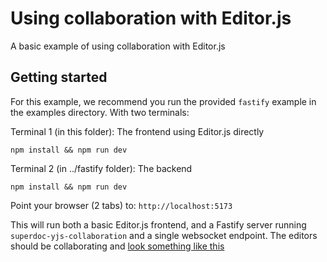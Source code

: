 # Using collaboration with Editor.js 

A basic example of using collaboration with Editor.js

## Getting started
For this example, we recommend you run the provided ```fastify``` example in the examples directory.
With two terminals:

Terminal 1 (in this folder): The frontend using Editor.js directly
```
npm install && npm run dev
```

Terminal 2 (in ../fastify folder): The backend
```
npm install && npm run dev
```

Point your browser (2 tabs) to: ```http://localhost:5173```

This will run both a basic Editor.js frontend, and a Fastify server running ```superdoc-yjs-collaboration``` and a single websocket endpoint. The editors should be collaborating and [look something like this](https://cdn.zappy.app/02b7c71ea638080bee27cdd4740060de.mp4)

